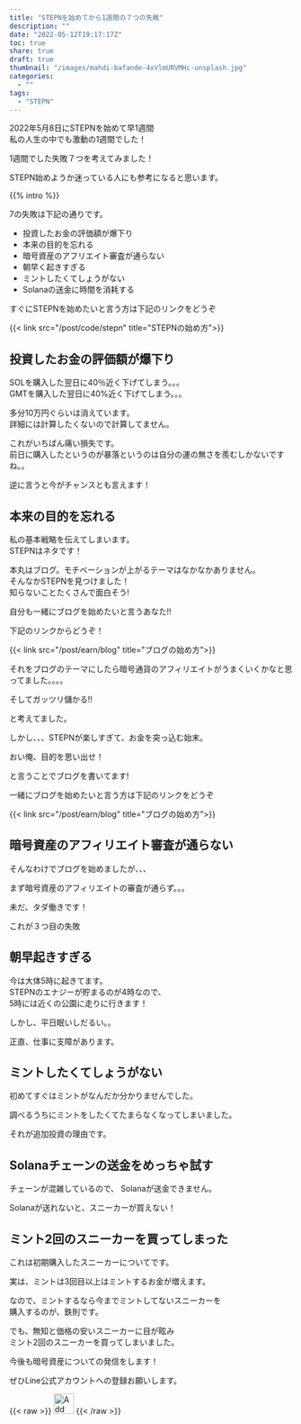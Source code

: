 ```yaml
---
title: "STEPNを始めてから1週間の７つの失敗"
description: ""
date: "2022-05-12T19:17:17Z"
toc: true
share: true
draft: true
thumbnail: "/images/mahdi-bafande-4xVlmURVMHc-unsplash.jpg"
categories:
  - ""
tags:
  - "STEPN"
---
```


2022年5月8日にSTEPNを始めて早1週間  
私の人生の中でも激動の1週間でした！  

1週間でした失敗７つを考えてみました！  
  
STEPN始めようか迷っている人にも参考になると思います。  

<!--more-->

{{% intro %}}
  
7の失敗は下記の通りです。
- 投資したお金の評価額が爆下り
- 本来の目的を忘れる
- 暗号資産のアフリエイト審査が通らない
- 朝早く起きすぎる
- ミントしたくてしょうがない
- Solanaの送金に時間を消耗する

すぐにSTEPNを始めたいと言う方は下記のリンクをどうぞ

{{< link src="/post/code/stepn" title="STEPNの始め方">}}

## 投資したお金の評価額が爆下り

SOLを購入した翌日に40％近く下げてしまう。。。  
GMTを購入した翌日に40%近く下げてしまう。。。  

多分10万円ぐらいは消えています。  
詳細には計算したくないので計算してません。  

これがいちばん痛い損失です。  
前日に購入したというのが暴落というのは自分の運の無さを羨むしかないですね。。  
  
逆に言うと今がチャンスとも言えます！

## 本来の目的を忘れる

私の基本戦略を伝えてしまいます。  
STEPNはネタです！  

本丸はブログ。モチベーションが上がるテーマはなかなかありません。   
そんなかSTEPNを見つけました！  
知らないことたくさんで面白そう!  

自分も一緒にブログを始めたいと言うあなた!!
  
下記のリンクからどうぞ！

{{< link src="/post/earn/blog" title="ブログの始め方">}}

それをブログのテーマにしたら暗号通貨のアフィリエイトがうまくいくかなと思ってました。。。。  

そしてガッツリ儲かる!!

と考えてました。  

しかし、、、STEPNが楽しすぎて、お金を突っ込む始末。  

おい俺、目的を思い出せ！  

と言うことでブログを書いてます!

一緒にブログを始めたいと言う方は下記のリンクをどうぞ

{{< link src="/post/earn/blog" title="ブログの始め方">}}

## 暗号資産のアフィリエイト審査が通らない

そんなわけでブログを始めましたが、、、  

まず暗号資産のアフィリエイトの審査が通らず。。。 

未だ、タダ働きです！

これが３つ目の失敗

## 朝早起きすぎる

今は大体5時に起きてます。  
STEPNのエナジーが貯まるのが4時なので、  
5時には近くの公園に走りに行きます！  

しかし、平日眠いしだるい。。  

正直、仕事に支障があります。

## ミントしたくてしょうがない

初めてすぐはミントがなんだか分かりませんでした。  

調べるうちにミントをしたくてたまらなくなってしまいました。  

それが追加投資の理由です。  

## Solanaチェーンの送金をめっちゃ試す

チェーンが混雑しているので、
Solanaが送金できません。

Solanaが送れないと、スニーカーが買えない！

## ミント2回のスニーカーを買ってしまった

これは初期購入したスニーカーについてです。  

実は、ミントは3回目以上はミントするお金が増えます。  

なので、ミントするなら今までミントしてないスニーカーを  
購入するのが、鉄則です。

でも、無知と価格の安いスニーカーに目が眩み    
ミント2回のスニーカーを買ってしまいました。  

今後も暗号資産についての発信をします！

ぜひLine公式アカウントへの登録お願いします。

{{< raw >}}
<a href="https://lin.ee/s3Ji7QW"><img src="https://scdn.line-apps.com/n/line_add_friends/btn/en.png" alt="Add friend" height="36" border="0"></a>
{{< /raw >}}





